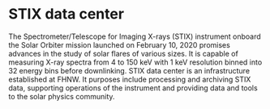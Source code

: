 # STIX data center
 The Spectrometer/Telescope for Imaging X-rays (STIX) instrument onboard the Solar Orbiter mission launched on February 10, 2020 promises advances in the study of solar flares of various sizes. It is capable of measuring X-ray spectra from 4 to 150 keV with 1 keV resolution binned into 32 energy bins before downlinking. STIX data center is an infrastructure established at FHNW. It purposes include  processing and archiving STIX data, supporting operations of the instrument and providing data and tools to the solar physics community.

